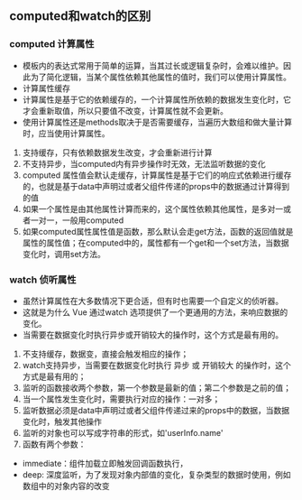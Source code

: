 ## computed和watch的区别

### computed 计算属性
- 模板内的表达式常⽤于简单的运算，当其过⻓或逻辑复杂时，会难以维护。因此为了简化逻辑，当某个属性依赖其他属性的值时，我们可以使⽤计算属性。
- 计算属性缓存
- 计算属性是基于它的依赖缓存的，⼀个计算属性所依赖的数据发⽣变化时，它才会重新取值，所以只要值不改变，计算属性就不会更新。
- 使⽤计算属性还是methods取决于是否需要缓存，当遍历⼤数组和做⼤量计算时，应当使⽤计算属性。
1. 支持缓存，只有依赖数据发生改变，才会重新进行计算
2. 不支持异步，当computed内有异步操作时无效，无法监听数据的变化
3. computed 属性值会默认走缓存，计算属性是基于它们的响应式依赖进行缓存的，也就是基于data中声明过或者父组件传递的props中的数据通过计算得到的值
4. 如果一个属性是由其他属性计算而来的，这个属性依赖其他属性，是多对一或者一对一，一般用computed
5. 如果computed属性属性值是函数，那么默认会走get方法，函数的返回值就是属性的属性值；在computed中的，属性都有一个get和一个set方法，当数据变化时，调用set方法。


### watch 侦听属性
- 虽然计算属性在⼤多数情况下更合适，但有时也需要⼀个⾃定义的侦听器。
- 这就是为什么 Vue 通过watch 选项提供了⼀个更通⽤的⽅法，来响应数据的变化。
- 当需要在数据变化时执⾏异步或开销较⼤的操作时，这个⽅式是最有⽤的。
1. 不支持缓存，数据变，直接会触发相应的操作；
2. watch支持异步，当需要在数据变化时执行 异步 或 开销较大 的操作时，这个方式是最有用的；
3. 监听的函数接收两个参数，第一个参数是最新的值；第二个参数是之前的值；
4. 当一个属性发生变化时，需要执行对应的操作：一对多；
5. 监听数据必须是data中声明过或者父组件传递过来的props中的数据，当数据变化时，触发其他操作
6. 监听的对象也可以写成字符串的形式，如'userInfo.name' 
7. 函数有两个参数：
- immediate：组件加载立即触发回调函数执行，
- deep: 深度监听，为了发现对象内部值的变化，复杂类型的数据时使用，例如数组中的对象内容的改变

